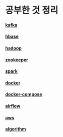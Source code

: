 # 공부한 것 정리

#### [kafka](./kafka/README.md)
#### [hbase](./hbase/README.md)
#### [hadoop](./hadoop/README.md)
#### [zookeeper](./zookeeper/README.md)
#### [spark](./spark/README.md)
#### [docker](./docker/docker.md)
#### [docker-compose](./docker/docker-compose.md)
#### [airflow](./airflow/README.md)
#### [aws](./aws/MSK.md)
#### [algorithm](./algorithm/README.md)

